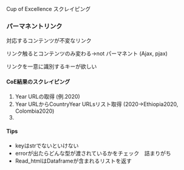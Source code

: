 Cup of Excellence スクレイピング



### パーマネントリンク

対応するコンテンツが不変なリンク

リンク触るとコンテンツのみ変わる→not パーマネント (Ajax, pjax)

リンクを一意に識別するキーが欲しい

#### CoE結果のスクレイピング

1. Year URLの取得 (例.2020)
2. Year URLからCountryYear URLsリスト取得 (2020→Ethiopia2020, Colombia2020)
3. 



#### Tips

- keyはstrでないといけない
- errorが出たらどんな型が渡されているかをチェック　詰まりがち
- Read_htmlはDataframeが含まれるリストを返す